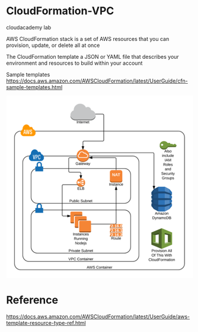 # CloudFormation-VPC
 cloudacademy lab
 
 AWS CloudFormation stack is	a set of AWS resources that you can provision, update, or delete all at once 
 
 The CloudFormation template a JSON or YAML file that describes your environment and resources to build within your account
 
 Sample templates
 https://docs.aws.amazon.com/AWSCloudFormation/latest/UserGuide/cfn-sample-templates.html
 
![arch](scalable_devops_-_planning_-_001-desired-arch-5d6d38d4-512c-4870-aa09-e5c9ee010e0f.png)

# Reference
https://docs.aws.amazon.com/AWSCloudFormation/latest/UserGuide/aws-template-resource-type-ref.html
